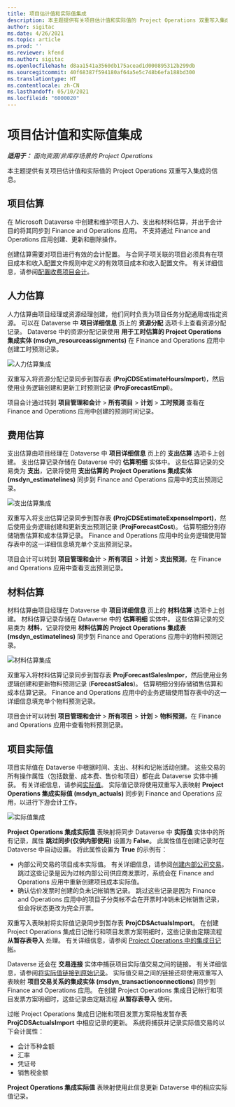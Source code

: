 ```yaml
---
title: 项目估计值和实际值集成
description: 本主题提供有关项目估计值和实际值的 Project Operations 双重写入集成的信息。
author: sigitac
ms.date: 4/26/2021
ms.topic: article
ms.prod: ''
ms.reviewer: kfend
ms.author: sigitac
ms.openlocfilehash: d8aa1541a3560db175acead1d000895312b299db
ms.sourcegitcommit: 40f68387f594180af64a5e5c748b6efa188bd300
ms.translationtype: HT
ms.contentlocale: zh-CN
ms.lasthandoff: 05/10/2021
ms.locfileid: "6000020"
---
```

# <a name="project-estimates-and-actuals-integration"></a>项目估计值和实际值集成

_**适用于：** 面向资源/非库存场景的 Project Operations_

本主题提供有关项目估计值和实际值的 Project Operations 双重写入集成的信息。

## <a name="project-estimates"></a>项目估算

在 Microsoft Dataverse 中创建和维护项目人力、支出和材料估算，并出于会计目的将其同步到 Finance and Operations 应用。 不支持通过 Finance and Operations 应用创建、更新和删除操作。

创建估算需要对项目进行有效的会计配置。 与合同子项关联的项目必须具有在项目成本和收入配置文件规则中定义的有效项目成本和收入配置文件。 有关详细信息，请参阅[配置收费项目会计](../project-accounting/configure-accounting-billable-projects.md#configure-project-cost-and-revenue-profile-rules)。

## <a name="labor-estimates"></a>人力估算

人力估算由项目经理或资源经理创建，他们同时负责为项目任务分配通用或指定资源。 可以在 Dataverse 中 **项目详细信息** 页上的 **资源分配** 选项卡上查看资源分配记录。 Dataverse 中的资源分配记录使用 **用于工时估算的 Project Operations 集成实体 (msdyn\_resourceassignments)** 在 Finance and Operations 应用中创建工时预测记录。

   ![人力估算集成](./Media/DW4LaborEstimates.png)

双重写入将资源分配记录同步到暂存表 (**ProjCDSEstimateHoursImport**)，然后使用业务逻辑创建和更新工时预测记录 (**ProjForecastEmpl**)。

项目会计通过转到 **项目管理和会计** > **所有项目** > **计划** > **工时预测** 查看在 Finance and Operations 应用中创建的预测时间记录。

## <a name="expense-estimates"></a>费用估算

支出估算由项目经理在 Dataverse 中 **项目详细信息** 页上的 **支出估算** 选项卡上创建。 支出估算记录存储在 Dataverse 中的 **估算明细** 实体中。 这些估算记录的交易类为 **支出**，记录将使用 **支出估算的 Project Operations 集成实体 (msdyn\_estimatelines)** 同步到 Finance and Operations 应用中的支出预测记录。

   ![支出估算集成](./Media/DW4ExpenseEstimates.png)

双重写入将支出估算记录同步到暂存表 **(ProjCDSEstimateExpenseImport)**，然后使用业务逻辑创建和更新支出预测记录 (**ProjForecastCost**)。 估算明细分别存储销售估算和成本估算记录。 Finance and Operations 应用中的业务逻辑使用暂存表中的这一详细信息填充单个支出预测记录。

项目会计可以转到 **项目管理和会计** > **所有项目** > **计划** > **支出预测**，在 Finance and Operations 应用中查看支出预测记录。

## <a name="material-estimates"></a>材料估算

材料估算由项目经理在 Dataverse 中 **项目详细信息** 页上的 **材料估算** 选项卡上创建。 材料估算记录存储在 Dataverse 中的 **估算明细** 实体中。 这些估算记录的交易类为 **材料**，记录将使用 **材料估算的 Project Operations 集成表 (msdyn\_estimatelines)** 同步到 Finance and Operations 应用中的物料预测记录。

   ![材料估算集成](./Media/DW4MaterialEstimates.png)

双重写入将材料估算记录同步到暂存表 **ProjForecastSalesImpor**，然后使用业务逻辑创建和更新物料预测记录 (**ForecastSales**)。 估算明细分别存储销售估算和成本估算记录。 Finance and Operations 应用中的业务逻辑使用暂存表中的这一详细信息填充单个物料预测记录。

项目会计可以转到 **项目管理和会计** > **所有项目** > **计划** > **物料预测**，在 Finance and Operations 应用中查看物料预测记录。

## <a name="project-actuals"></a>项目实际值

项目实际值在 Dataverse 中根据时间、支出、材料和记帐活动创建。 这些交易的所有操作属性（包括数量、成本费、售价和项目）都在此 Dataverse 实体中捕获。 有关详细信息，请参阅[实际值](../actuals/actuals-overview.md)。 实际值记录将使用双重写入表映射 **Project Operations 集成实际值 (msdyn\_actuals)** 同步到 Finance and Operations 应用，以进行下游会计工作。

   ![实际值集成](./Media/DW4Actuals.png)

**Project Operations 集成实际值** 表映射将同步 Dataverse 中 **实际值** 实体中的所有记录，属性 **跳过同步(仅供内部使用)** 设置为 **False**。 此属性值在创建记录时在 Dataverse 中自动设置。 将此属性设置为 **True** 的示例有：

  - 内部公司交易的项目成本实际值。 有关详细信息，请参阅[创建内部公司交易](../project-accounting/create-intercompany-transactions.md)。 跳过这些记录是因为过帐内部公司供应商发票时，系统会在 Finance and Operations 应用中重新创建项目成本实际值。
  - 确认估价发票时创建的负未记帐销售记录。 跳过这些记录是因为 Finance and Operations 应用中的项目子分类帐不会在开票时冲销未记帐销售记录，但会将状态更改为完全开票。

双重写入表映射将实际值记录同步到暂存表 **ProjCDSActualsImport**。 在创建 Project Operations 集成日记帐行和项目发票方案明细时，这些记录由定期流程 **从暂存表导入** 处理。 有关详细信息，请参阅 [Project Operations 中的集成日记帐](../project-accounting/project-operations-integration-journal.md)。

Dataverse 还会在 **交易连接** 实体中捕获项目实际值交易之间的链接。 有关详细信息，请参阅[将实际值链接到原始记录](../actuals/linkingactuals.md)。 实际值交易之间的链接还将使用双重写入表映射 **项目交易关系的集成实体 (msdyn\_transactionconnections)** 同步到 Finance and Operations 应用。 在创建 Project Operations 集成日记帐行和项目发票方案明细时，这些记录由定期流程 **从暂存表导入** 使用。

过帐 Project Operations 集成日记帐和项目发票方案将触发暂存表 **ProjCDSActualsImport** 中相应记录的更新。 系统将捕获并记录实际值交易的以下会计属性：

- 会计币种金额
- 汇率
- 凭证号
- 销售税金额

**Project Operations 集成实际值** 表映射使用此信息更新 Dataverse 中的相应实际值记录。
